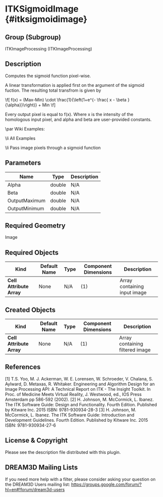 ITKSigmoidImage {#itksigmoidimage}
===============

## Group (Subgroup) ##
ITKImageProcessing (ITKImageProcessing)

## Description ##
Computes the sigmoid function pixel-wise.

A linear transformation is applied first on the argument of the sigmoid fuction. The resulting total transfrom is given by

 \f[ f(x) = (Max-Min) \cdot \frac{1}{\left(1+e^{- \frac{ x - \beta }{\alpha}}\right)} + Min \f]  

Every output pixel is equal to f(x). Where x is the intensity of the homologous input pixel, and alpha and beta are user-provided constants.

\par Wiki Examples:

\li All Examples 

\li Pass image pixels through a sigmoid function

## Parameters ##
| Name | Type | Description |
|------|------|------|
| Alpha | double| N/A |
| Beta | double| N/A |
| OutputMaximum | double| N/A |
| OutputMinimum | double| N/A |


## Required Geometry ##
Image

## Required Objects ##
| Kind | Default Name | Type | Component Dimensions | Description |
|------|--------------|-------------|---------|-----|
| **Cell Attribute Array** | None | N/A | (1)  | Array containing input image

## Created Objects ##
| Kind | Default Name | Type | Component Dimensions | Description |
|------|--------------|-------------|---------|-----|
| **Cell Attribute Array** | None | N/A | (1)  | Array containing filtered image

## References ##
[1] T.S. Yoo, M. J. Ackerman, W. E. Lorensen, W. Schroeder, V. Chalana, S. Aylward, D. Metaxas, R. Whitaker. Engineering and Algorithm Design for an Image Processing API: A Technical Report on ITK - The Insight Toolkit. In Proc. of Medicine Meets Virtual Reality, J. Westwood, ed., IOS Press Amsterdam pp 586-592 (2002). 
[2] H. Johnson, M. McCormick, L. Ibanez. The ITK Software Guide: Design and Functionality. Fourth Edition. Published by Kitware Inc. 2015 ISBN: 9781-930934-28-3
[3] H. Johnson, M. McCormick, L. Ibanez. The ITK Software Guide: Introduction and Development Guidelines. Fourth Edition. Published by Kitware Inc. 2015 ISBN: 9781-930934-27-6

## License & Copyright ##

Please see the description file distributed with this plugin.

## DREAM3D Mailing Lists ##

If you need more help with a filter, please consider asking your question on the DREAM3D Users mailing list:
https://groups.google.com/forum/?hl=en#!forum/dream3d-users
